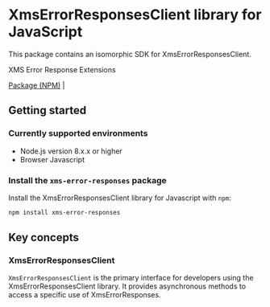 # XmsErrorResponsesClient library for JavaScript

This package contains an isomorphic SDK for XmsErrorResponsesClient.

XMS Error Response Extensions

[Package (NPM)](https://www.npmjs.com/package/xms-error-responses) |

## Getting started

### Currently supported environments

- Node.js version 8.x.x or higher
- Browser Javascript


### Install the `xms-error-responses` package

Install the XmsErrorResponsesClient library for Javascript with `npm`:

```bash
npm install xms-error-responses
```


## Key concepts

### XmsErrorResponsesClient

`XmsErrorResponsesClient` is the primary interface for developers using the XmsErrorResponsesClient library. It provides asynchronous methods to access a specific use of XmsErrorResponses.